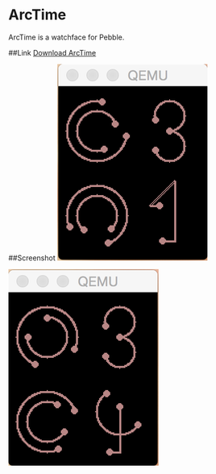# ArcTime
ArcTime is a watchface for Pebble.

##Link
[Download ArcTime](https://www.dropbox.com/sh/emvsrh8t3p1fq8d/AACSxMDDY0P6VQhZrs1xV6vwa?dl=0)

##Screenshot
![screenshot1](screenshot1.png)

![screenshot2](screenshot2.png)
